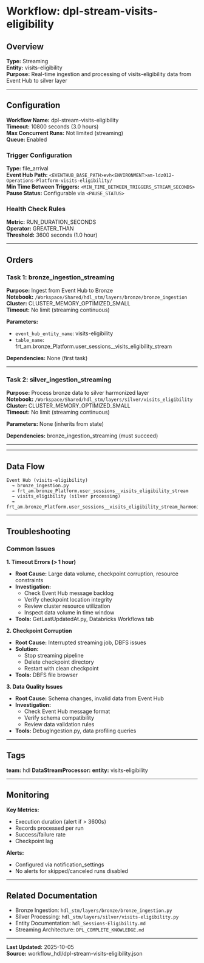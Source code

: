 # Workflow: dpl-stream-visits-eligibility

## Overview

**Type:** Streaming  
**Entity:** visits-eligibility  
**Purpose:** Real-time ingestion and processing of visits-eligibility data from Event Hub to silver layer

---

## Configuration

**Workflow Name:** dpl-stream-visits-eligibility  
**Timeout:** 10800 seconds (3.0 hours)  
**Max Concurrent Runs:** Not limited (streaming)  
**Queue:** Enabled

### Trigger Configuration

**Type:** file_arrival  
**Event Hub Path:** `<EVENTHUB_BASE_PATH>evh<ENVIRONMENT>am-ldz012-Operations-Platform-visits-eligibility/`  
**Min Time Between Triggers:** `<MIN_TIME_BETWEEN_TRIGGERS_STREAM_SECONDS>`  
**Pause Status:** Configurable via `<PAUSE_STATUS>`

### Health Check Rules

**Metric:** RUN_DURATION_SECONDS  
**Operator:** GREATER_THAN  
**Threshold:** 3600 seconds (1.0 hour)


---

## Orders

### Task 1: bronze_ingestion_streaming

**Purpose:** Ingest from Event Hub to Bronze  
**Notebook:** `/Workspace/Shared/hdl_stm/layers/bronze/bronze_ingestion`  
**Cluster:** CLUSTER_MEMORY_OPTIMIZED_SMALL  
**Timeout:** No limit (streaming continuous)

**Parameters:**
- `event_hub_entity_name`: visits-eligibility
- `table_name`: frt_am.bronze_Platform.user_sessions__visits_eligibility_stream

**Dependencies:** None (first task)

---

### Task 2: silver_ingestion_streaming

**Purpose:** Process bronze data to silver harmonized layer  
**Notebook:** `/Workspace/Shared/hdl_stm/layers/silver/visits_eligibility`  
**Cluster:** CLUSTER_MEMORY_OPTIMIZED_SMALL  
**Timeout:** No limit (streaming continuous)

**Parameters:**
None (inherits from state)

**Dependencies:** bronze_ingestion_streaming (must succeed)

---

---

## Data Flow

```
Event Hub (visits-eligibility) 
  → bronze_ingestion.py 
  → frt_am.bronze_Platform.user_sessions__visits_eligibility_stream
  → visits_eligibility (silver processing)
  → frt_am.bronze_Platform.user_sessions__visits_eligibility_stream_harmonized
```

---

## Troubleshooting

### Common Issues

**1. Timeout Errors (> 1 hour)**
- **Root Cause:** Large data volume, checkpoint corruption, resource constraints
- **Investigation:**
  - Check Event Hub message backlog
  - Verify checkpoint location integrity
  - Review cluster resource utilization
  - Inspect data volume in time window
- **Tools:** GetLastUpdatedAt.py, Databricks Workflows tab

**2. Checkpoint Corruption**
- **Root Cause:** Interrupted streaming job, DBFS issues
- **Solution:** 
  - Stop streaming pipeline
  - Delete checkpoint directory
  - Restart with clean checkpoint
- **Tools:** DBFS file browser

**3. Data Quality Issues**
- **Root Cause:** Schema changes, invalid data from Event Hub
- **Investigation:**
  - Check Event Hub message format
  - Verify schema compatibility
  - Review data validation rules
- **Tools:** DebugIngestion.py, data profiling queries

---

## Tags

**team:** hdl
**DataStreamProcessor:** 
**entity:** visits-eligibility

---

## Monitoring

**Key Metrics:**
- Execution duration (alert if > 3600s)
- Records processed per run
- Success/failure rate
- Checkpoint lag

**Alerts:**
- Configured via notification_settings
- No alerts for skipped/canceled runs disabled

---

## Related Documentation

- Bronze Ingestion: `hdl_stm/layers/bronze/bronze_ingestion.py`
- Silver Processing: `hdl_stm/layers/silver/visits-eligibility.py`
- Entity Documentation: `hdl_Sessions-Eligibility.md`
- Streaming Architecture: `DPL_COMPLETE_KNOWLEDGE.md`

---

**Last Updated:** 2025-10-05  
**Source:** workflow_hdl/dpl-stream-visits-eligibility.json
